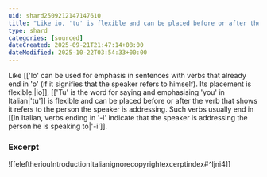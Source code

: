 ```yaml
---
uid: shard2509212147147610
title: "Like io, 'tu' is flexible and can be placed before or after the verb that shows it refers to the person the speaker is addressing."
type: shard
categories: [sourced]
dateCreated: 2025-09-21T21:47:14+08:00
dateModified: 2025-10-22T03:54:33+00:00
---
```

Like [['Io' can be used for emphasis in sentences with verbs that already end in 'o' (if it signifies that the speaker refers to himself). Its placement is flexible.|io]], [['Tu' is the word for saying and emphasising 'you' in Italian|'tu']] is flexible and can be placed before or after the verb that shows it refers to the person the speaker is addressing. Such verbs usually end in [[In Italian, verbs ending in '-i' indicate that the speaker is addressing the person he is speaking to|'-i']].

### Excerpt
![[eleftheriouIntroductionItalianignorecopyrightexcerptindex#^ljni4]]